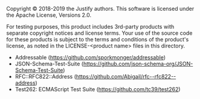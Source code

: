 Copyright &copy; 2018-2019 the Justify authors.
This software is licensed under the Apache License, Versions 2.0.

For testing purposes, this product includes 3rd-party products with separate copyright notices and license terms. Your use of the source code for these products is subject to the terms and conditions of the product's license, as noted in the LICENSE-&lt;product name&gt; files in this directory.

* Addressable (https://github.com/sporkmonger/addressable)
* JSON-Schema-Test-Suite (https://github.com/json-schema-org/JSON-Schema-Test-Suite)
* RFC::RFC822::Address (https://github.com/Abigail/rfc--rfc822--address)
* Test262: ECMAScript Test Suite (https://github.com/tc39/test262)
